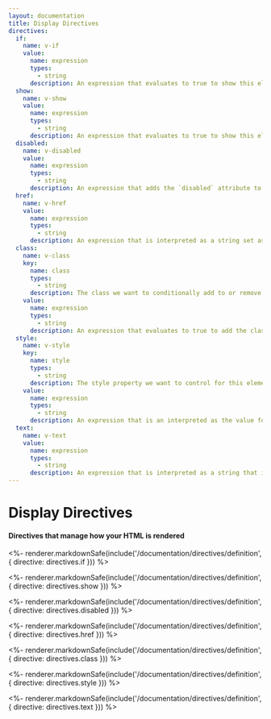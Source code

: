 ```yaml
---
layout: documentation
title: Display Directives
directives:
  if:
    name: v-if
    value:
      name: expression
      types:
        - string
      description: An expression that evaluates to true to show this element, or false to remove it from the DOM
  show:
    name: v-show
    value:
      name: expression
      types:
        - string
      description: An expression that evaluates to true to show this element, or false to add the `hidden` attribute
  disabled:
    name: v-disabled
    value:
      name: expression
      types:
        - string
      description: An expression that adds the `disabled` attribute to this element when it evaluates true
  href:
    name: v-href
    value:
      name: expression
      types:
        - string
      description: An expression that is interpreted as a string set as the `href` attribute of this element
  class:
    name: v-class
    key:
      name: class
      types:
        - string
      description: The class we want to conditionally add to or remove from this element
    value:
      name: expression
      types:
        - string
      description: An expression that evaluates to true to add the class, or false to remove the class from this element
  style:
    name: v-style
    key:
      name: style
      types:
        - string
      description: The style property we want to control for this element
    value:
      name: expression
      types:
        - string
      description: An expression that is an interpreted as the value for our style property
  text:
    name: v-text
    value:
      name: expression
      types:
        - string
      description: An expression that is interpreted as a string that is used as the text for this element
---
```


# Display Directives

#### Directives that manage how your HTML is rendered

<%- renderer.markdownSafe(include('/documentation/directives/definition', { directive: directives.if })) %>

<%- renderer.markdownSafe(include('/documentation/directives/definition', { directive: directives.show })) %>

<%- renderer.markdownSafe(include('/documentation/directives/definition', { directive: directives.disabled })) %>

<%- renderer.markdownSafe(include('/documentation/directives/definition', { directive: directives.href })) %>

<%- renderer.markdownSafe(include('/documentation/directives/definition', { directive: directives.class })) %>

<%- renderer.markdownSafe(include('/documentation/directives/definition', { directive: directives.style })) %>

<%- renderer.markdownSafe(include('/documentation/directives/definition', { directive: directives.text })) %>